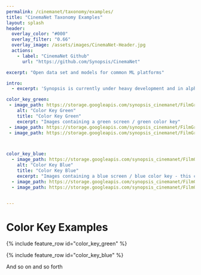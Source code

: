 ```yaml
---
permalink: /cinemanet/taxonomy/examples/
title: "CinemaNet Taxonomy Examples"
layout: splash
header:
  overlay_color: "#000"
  overlay_filter: "0.66"
  overlay_image: /assets/images/CinemaNet-Header.jpg
  actions:
    - label: "CinemaNet Github"
      url: "https://github.com/Synopsis/CinemaNet"

excerpt: "Open data set and models for common ML platforms"

intro: 
  - excerpt: 'Synopsis is currently under heavy development and in alpha phase. Want to know more - [join our slack channel](https://join.slack.com/t/synopsis-discuss/shared_invite/enQtODIzNjg5MzA1MDYwLTg4OGM5ZGMzZTQ3OTBjYTQzZDMyNDY0ZWM3NzFkN2YxZTE5NWI5NWQyMmZjMGE1OGYyZmExMWFlZWVkMDE4ZWQ) for info '

color_key_green:
 - image_path: https://storage.googleapis.com/synopsis_cinemanet/FilmGrab/the-disaster-artist/the-disaster-artist_33.jpeg
    alt: "Color Key Green"
    title: "Color Key Green"    
    excerpt: "Images containing a green screen / green color key"
 - image_path: https://storage.googleapis.com/synopsis_cinemanet/FilmGrab/the-disaster-artist/the-disaster-artist_33.jpeg
 - image_path: https://storage.googleapis.com/synopsis_cinemanet/FilmGrab/the-disaster-artist/the-disaster-artist_33.jpeg



color_key_blue:
  - image_path: https://storage.googleapis.com/synopsis_cinemanet/FilmGrab/2046/2046_44.jpeg
    alt: "Color Key Blue"
    title: "Color Key Blue"
    excerpt: "Images containing a blue screen / blue color key - this clearly needs to be updated!"
  - image_path: https://storage.googleapis.com/synopsis_cinemanet/FilmGrab/2046/2046_44.jpeg
  - image_path: https://storage.googleapis.com/synopsis_cinemanet/FilmGrab/2046/2046_44.jpeg


---
```



# Color Key Examples

{% include feature_row id="color_key_green"  %}

{% include feature_row id="color_key_blue"  %}



And so on and so forth

